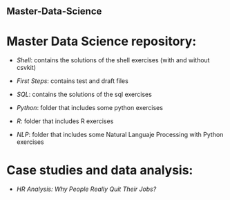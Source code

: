 ## Master-Data-Science

# Master Data Science repository:

- *Shell*: contains the solutions of the shell exercises (with and without csvkit)

- *First Steps*: contains test and draft files

- *SQL*: contains the solutions of the sql exercises

- *Python*: folder that includes some python exercises

- *R*: folder that includes R exercises

- *NLP*: folder that includes some Natural Languaje Processing with Python exercises

# Case studies and data analysis:

- *HR Analysis: Why People Really Quit Their Jobs?*
